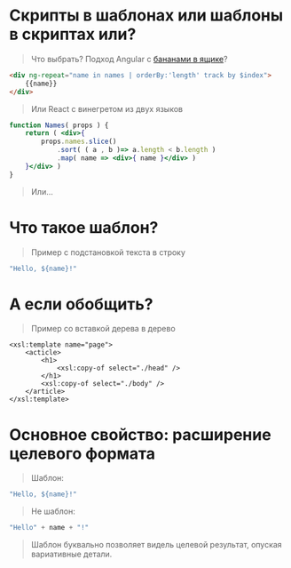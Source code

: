 # Скрипты в шаблонах или шаблоны в скриптах или?

> Что выбрать? Подход Angular с [бананами в ящике](https://www.bennadel.com/blog/3008-two-way-data-binding-is-just-a-box-of-bananas-in-angular-2-beta-1.htm)? 

```html
<div ng-repeat="name in names | orderBy:'length' track by $index">
    {{name}}
</div>
```

> Или React c винегретом из двух языков

```jsx
function Names( props ) {
    return ( <div>{
        props.names.slice()
            .sort( ( a , b )=> a.length < b.length )
            .map( name => <div>{ name }</div> )
    }</div> )
}
```

> Или...

# Что такое шаблон?

> Пример с подстановкой текста в строку

```js
"Hello, ${name}!"
```

# А если обобщить?

> Пример со вставкой дерева в дерево

```
<xsl:template name="page">
    <acticle>
        <h1>
            <xsl:copy-of select="./head" />
        </h1>
        <xsl:copy-of select="./body" />
    </article>
</xsl:template>
```

# Основное свойство: расширение целевого формата

> Шаблон:

```js
"Hello, ${name}!"
```

> Не шаблон:

```js
"Hello" + name + "!"
```

> Шаблон буквально позволяет видель целевой результат, опуская вариативные детали.
